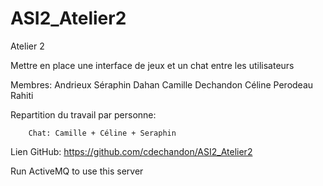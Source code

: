 # ASI2_Atelier2

Atelier 2

Mettre en place une interface de jeux et un chat entre les utilisateurs

Membres: Andrieux Séraphin
         Dahan Camille
         Dechandon Céline
         Perodeau Rahiti
         
Repartition du travail par personne:

        Chat: Camille + Céline + Seraphin
        
Lien GitHub: https://github.com/cdechandon/ASI2_Atelier2

Run ActiveMQ to use this server
             
             

         
